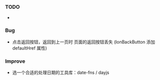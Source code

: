 ### TODO

- 

### Bug
- 点击返回按钮，返回到上一页时 页面的返回按钮丢失 (IonBackButton 添加 defaultHref 属性)

### Improve
- 选一个合适的处理日期的工具库：date-fns  /  dayjs 
